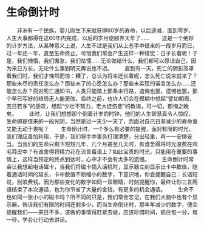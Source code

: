 # 生命倒计时
　　非洲有一个民族，婴儿刚生下来就获得60岁的寿命，以后逐减，直到零岁，人生大事都得在这60年内完成，以后的岁月便颐养天年了…… 
　　这是一个绝妙的计岁方法，从某种意义上说，人生不过是我们从上苍手中借来的一段岁月而已，过一年还一年，直至生命终止。可惜我们常会产生这样一种错觉：日子长着呢！于是，我们懒惰，我们懈怠，我们怯懦……无论做错什么，我们都可以原谅自己，因为来日方长，无论什么事到明天再说也不迟。 
　　直到有一天，死亡的阴影笼罩着我们时，我们才悚然而惊：糟了，总认为将来还长着呢，怎么死亡说来就来了？那些未尽的责任怎么办？那些未了的心愿怎么办？那些未实现的诺言怎么办……还能怎么办？面对死亡通知书，人类只能踏上那条未归路，追悔也罢，遗憾也罢，那个早已写好的结局无人能更改。临终之前，也许人们会在模糊中想起“譬如朝霞，去日若多”的感叹，想起“少壮不努力，老大徒伤悲”的教诲，可一切，都悔之晚矣。 
　　此时，让我们想想那个倒着计岁的时钟，他们的人生智慧真令人惊叹，生命即是借来的一段光阴，当然是过一天少一天了，而面对自己日渐减少的寿命谁又能无动于衷呢？ 
　　生命倒计时，一个多么有必要的提醒，面对有限的时光，我们理应善加利用，于是，我们将手中事务打理清楚，分出轻重，再一一安排妥当。当我们的生命只剩下短短几年、几个月甚至几天时，有谁舍得将时光浪费在鸡毛蒜皮中？有谁舍得将精力花在流言蜚语上？如此宝贵的时光，只能用在重要的事情上，这样当预定的终点到达时，心中才不会有太多的遗憾。 
　　生命倒计时常会让我想起电话磁卡，当我们将磁卡插入话机时，显示器立刻显示出卡中数值，随着通话时间的延长，卡中数值不断缩小的数字，下意识地，你会提醒自己：长话短说，别浪费钱。因为那些变化的数字如同一双眼睛，时刻提醒你，最终让你三言两语结束了本次通话，也为你节省了大量的金钱，有更多的机会通话。 
　　生命不也如同一张小小的磁卡吗？所不同的只是，我们常会忘记，在我们大脑中也有个显示器，告诉我们有限的时间还剩多少，而当生命倒计时，那年年减少的数字，便会提醒我们——来日不多，该做的事情得赶紧去做，应该珍惜时间，抓住每一分，每一秒，学会让行动去讲话。
 